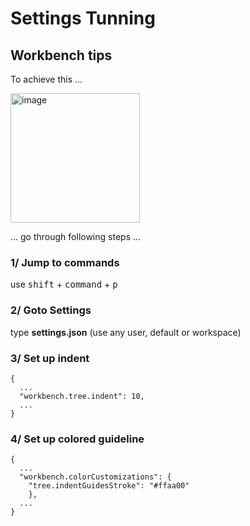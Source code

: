 # Settings Tunning

## Workbench tips

To achieve this ...

<img width="207" alt="image" src="https://github.com/MegaScript/VSCode/assets/50808025/45a6c0a7-afb4-4c0f-89d5-bab9a6ba30ef">

... go through following steps ...

### 1/ Jump to commands
use <kbd>shift</kbd> + <kbd>command</kbd> + <kbd>p</kbd>

### 2/ Goto Settings
type **settings.json** (use any user, default or workspace)

### 3/ Set up indent

```
{
  ...
  "workbench.tree.indent": 10,
  ...
}
```

### 4/ Set up colored guideline

```
{
  ...
  "workbench.colorCustomizations": {
    "tree.indentGuidesStroke": "#ffaa00"
    },
  ...
}
```



